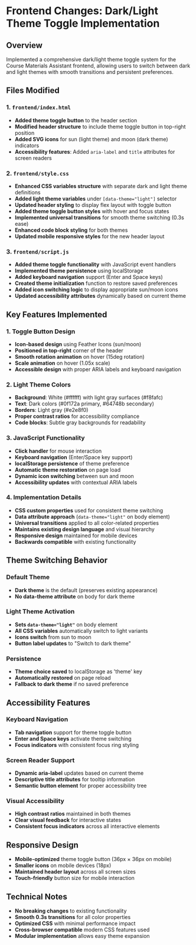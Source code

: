 # Frontend Changes: Dark/Light Theme Toggle Implementation

## Overview
Implemented a comprehensive dark/light theme toggle system for the Course Materials Assistant frontend, allowing users to switch between dark and light themes with smooth transitions and persistent preferences.

## Files Modified

### 1. `frontend/index.html`
- **Added theme toggle button** to the header section
- **Modified header structure** to include theme toggle button in top-right position
- **Added SVG icons** for sun (light theme) and moon (dark theme) indicators
- **Accessibility features**: Added `aria-label` and `title` attributes for screen readers

### 2. `frontend/style.css`
- **Enhanced CSS variables structure** with separate dark and light theme definitions
- **Added light theme variables** under `[data-theme="light"]` selector
- **Updated header styling** to display flex layout with toggle button
- **Added theme toggle button styles** with hover and focus states
- **Implemented universal transitions** for smooth theme switching (0.3s ease)
- **Enhanced code block styling** for both themes
- **Updated mobile responsive styles** for the new header layout

### 3. `frontend/script.js`
- **Added theme toggle functionality** with JavaScript event handlers
- **Implemented theme persistence** using localStorage
- **Added keyboard navigation** support (Enter and Space keys)
- **Created theme initialization** function to restore saved preferences
- **Added icon switching logic** to display appropriate sun/moon icons
- **Updated accessibility attributes** dynamically based on current theme

## Key Features Implemented

### 1. Toggle Button Design
- **Icon-based design** using Feather Icons (sun/moon)
- **Positioned in top-right** corner of the header
- **Smooth rotation animation** on hover (15deg rotation)
- **Scale animation** on hover (1.05x scale)
- **Accessible design** with proper ARIA labels and keyboard navigation

### 2. Light Theme Colors
- **Background**: White (#ffffff) with light gray surfaces (#f8fafc)
- **Text**: Dark colors (#0f172a primary, #64748b secondary)
- **Borders**: Light gray (#e2e8f0)
- **Proper contrast ratios** for accessibility compliance
- **Code blocks**: Subtle gray backgrounds for readability

### 3. JavaScript Functionality
- **Click handler** for mouse interaction
- **Keyboard navigation** (Enter/Space key support)
- **localStorage persistence** of theme preference
- **Automatic theme restoration** on page load
- **Dynamic icon switching** between sun and moon
- **Accessibility updates** with contextual ARIA labels

### 4. Implementation Details
- **CSS custom properties** used for consistent theme switching
- **Data attribute approach** (`data-theme="light"` on body element)
- **Universal transitions** applied to all color-related properties
- **Maintains existing design language** and visual hierarchy
- **Responsive design** maintained for mobile devices
- **Backwards compatible** with existing functionality

## Theme Switching Behavior

### Default Theme
- **Dark theme** is the default (preserves existing appearance)
- **No data-theme attribute** on body for dark theme

### Light Theme Activation
- **Sets `data-theme="light"`** on body element
- **All CSS variables** automatically switch to light variants
- **Icons switch** from sun to moon
- **Button label updates** to "Switch to dark theme"

### Persistence
- **Theme choice saved** to localStorage as 'theme' key
- **Automatically restored** on page reload
- **Fallback to dark theme** if no saved preference

## Accessibility Features

### Keyboard Navigation
- **Tab navigation** support for theme toggle button
- **Enter and Space keys** activate theme switching
- **Focus indicators** with consistent focus ring styling

### Screen Reader Support
- **Dynamic aria-label** updates based on current theme
- **Descriptive title attributes** for tooltip information
- **Semantic button element** for proper accessibility tree

### Visual Accessibility
- **High contrast ratios** maintained in both themes
- **Clear visual feedback** for interactive states
- **Consistent focus indicators** across all interactive elements

## Responsive Design
- **Mobile-optimized** theme toggle button (36px × 36px on mobile)
- **Smaller icons** on mobile devices (18px)
- **Maintained header layout** across all screen sizes
- **Touch-friendly** button size for mobile interaction

## Technical Notes
- **No breaking changes** to existing functionality
- **Smooth 0.3s transitions** for all color properties
- **Optimized CSS** with minimal performance impact
- **Cross-browser compatible** modern CSS features used
- **Modular implementation** allows easy theme expansion